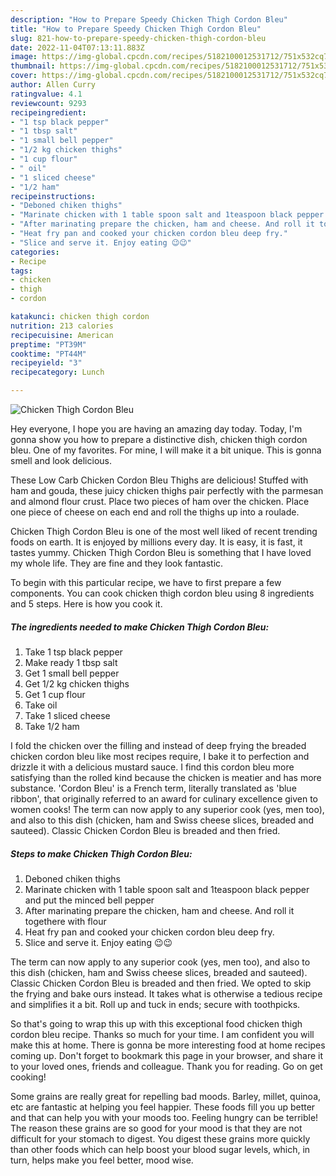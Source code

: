 ```yaml
---
description: "How to Prepare Speedy Chicken Thigh Cordon Bleu"
title: "How to Prepare Speedy Chicken Thigh Cordon Bleu"
slug: 821-how-to-prepare-speedy-chicken-thigh-cordon-bleu
date: 2022-11-04T07:13:11.883Z
image: https://img-global.cpcdn.com/recipes/5182100012531712/751x532cq70/chicken-thigh-cordon-bleu-recipe-main-photo.jpg
thumbnail: https://img-global.cpcdn.com/recipes/5182100012531712/751x532cq70/chicken-thigh-cordon-bleu-recipe-main-photo.jpg
cover: https://img-global.cpcdn.com/recipes/5182100012531712/751x532cq70/chicken-thigh-cordon-bleu-recipe-main-photo.jpg
author: Allen Curry
ratingvalue: 4.1
reviewcount: 9293
recipeingredient:
- "1 tsp black pepper"
- "1 tbsp salt"
- "1 small bell pepper"
- "1/2 kg chicken thighs"
- "1 cup flour"
- " oil"
- "1 sliced cheese"
- "1/2 ham"
recipeinstructions:
- "Deboned chiken thighs"
- "Marinate chicken with 1 table spoon salt and 1teaspoon black pepper and put the minced bell pepper"
- "After marinating prepare the chicken, ham and cheese. And roll it togethere with flour"
- "Heat fry pan and cooked your chicken cordon bleu deep fry."
- "Slice and serve it. Enjoy eating 😉😉"
categories:
- Recipe
tags:
- chicken
- thigh
- cordon

katakunci: chicken thigh cordon 
nutrition: 213 calories
recipecuisine: American
preptime: "PT39M"
cooktime: "PT44M"
recipeyield: "3"
recipecategory: Lunch

---
```



![Chicken Thigh Cordon Bleu](https://img-global.cpcdn.com/recipes/5182100012531712/751x532cq70/chicken-thigh-cordon-bleu-recipe-main-photo.jpg)

Hey everyone, I hope you are having an amazing day today. Today, I'm gonna show you how to prepare a distinctive dish, chicken thigh cordon bleu. One of my favorites. For mine, I will make it a bit unique. This is gonna smell and look delicious.

These Low Carb Chicken Cordon Bleu Thighs are delicious! Stuffed with ham and gouda, these juicy chicken thighs pair perfectly with the parmesan and almond flour crust. Place two pieces of ham over the chicken. Place one piece of cheese on each end and roll the thighs up into a roulade.

Chicken Thigh Cordon Bleu is one of the most well liked of recent trending foods on earth. It is enjoyed by millions every day. It is easy, it is fast, it tastes yummy. Chicken Thigh Cordon Bleu is something that I have loved my whole life. They are fine and they look fantastic.


To begin with this particular recipe, we have to first prepare a few components. You can cook chicken thigh cordon bleu using 8 ingredients and 5 steps. Here is how you cook it.

<!--inarticleads1-->

##### The ingredients needed to make Chicken Thigh Cordon Bleu:

1. Take 1 tsp black pepper
1. Make ready 1 tbsp salt
1. Get 1 small bell pepper
1. Get 1/2 kg chicken thighs
1. Get 1 cup flour
1. Take  oil
1. Take 1 sliced cheese
1. Take 1/2 ham


I fold the chicken over the filling and instead of deep frying the breaded chicken cordon bleu like most recipes require, I bake it to perfection and drizzle it with a delicious mustard sauce. I find this cordon bleu more satisfying than the rolled kind because the chicken is meatier and has more substance. &#39;Cordon Bleu&#39; is a French term, literally translated as &#39;blue ribbon&#39;, that originally referred to an award for culinary excellence given to women cooks! The term can now apply to any superior cook (yes, men too), and also to this dish (chicken, ham and Swiss cheese slices, breaded and sauteed). Classic Chicken Cordon Bleu is breaded and then fried. 

<!--inarticleads2-->

##### Steps to make Chicken Thigh Cordon Bleu:

1. Deboned chiken thighs
1. Marinate chicken with 1 table spoon salt and 1teaspoon black pepper and put the minced bell pepper
1. After marinating prepare the chicken, ham and cheese. And roll it togethere with flour
1. Heat fry pan and cooked your chicken cordon bleu deep fry.
1. Slice and serve it. Enjoy eating 😉😉


The term can now apply to any superior cook (yes, men too), and also to this dish (chicken, ham and Swiss cheese slices, breaded and sauteed). Classic Chicken Cordon Bleu is breaded and then fried. We opted to skip the frying and bake ours instead. It takes what is otherwise a tedious recipe and simplifies it a bit. Roll up and tuck in ends; secure with toothpicks. 

So that's going to wrap this up with this exceptional food chicken thigh cordon bleu recipe. Thanks so much for your time. I am confident you will make this at home. There is gonna be more interesting food at home recipes coming up. Don't forget to bookmark this page in your browser, and share it to your loved ones, friends and colleague. Thank you for reading. Go on get cooking!

Some grains are really great for repelling bad moods. Barley, millet, quinoa, etc are fantastic at helping you feel happier. These foods fill you up better and that can help you with your moods too. Feeling hungry can be terrible! The reason these grains are so good for your mood is that they are not difficult for your stomach to digest. You digest these grains more quickly than other foods which can help boost your blood sugar levels, which, in turn, helps make you feel better, mood wise.
